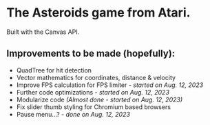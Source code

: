 # The Asteroids game from Atari.
Built with the Canvas API.
## Improvements to be made (hopefully):
<ul>
  <li>QuadTree for hit detection</li>
  <li>Vector mathematics for coordinates, distance & velocity</li>
  <li>Improve FPS calculation for FPS limiter <i>- started on Aug. 12, 2023</i></li>
  <li>Further code optimizations <i>- started on Aug. 12, 2023</i></li>
  <li>Modularize code <i>(Almost done - started on Aug. 12, 2023)</i></li>
  <li>Fix slider thumb styling for Chromium based browsers</li>
  <li>Pause menu...? <i>- done on Aug. 12, 2023</i></li>
</ul>
